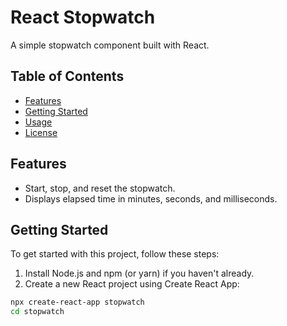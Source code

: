 # React Stopwatch

A simple stopwatch component built with React.

## Table of Contents

- [Features](#features)
- [Getting Started](#getting-started)
- [Usage](#usage)
- [License](#license)

## Features

- Start, stop, and reset the stopwatch.
- Displays elapsed time in minutes, seconds, and milliseconds.

## Getting Started

To get started with this project, follow these steps:

1. Install Node.js and npm (or yarn) if you haven't already.
2. Create a new React project using Create React App:

```bash
npx create-react-app stopwatch
cd stopwatch
